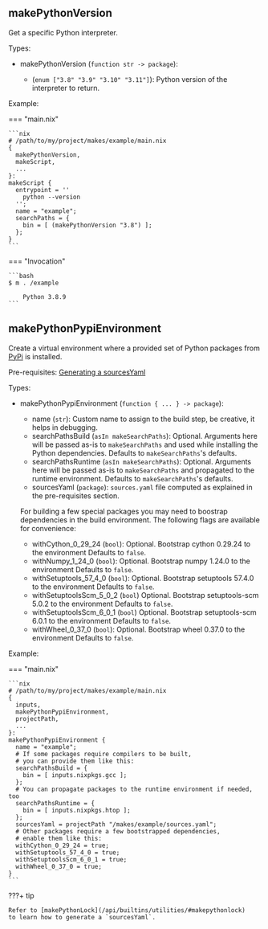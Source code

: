 ## makePythonVersion

Get a specific Python interpreter.

Types:

- makePythonVersion (`function str -> package`):

  - (`enum ["3.8" "3.9" "3.10" "3.11"]`):
    Python version of the interpreter to return.

Example:

=== "main.nix"

    ```nix
    # /path/to/my/project/makes/example/main.nix
    {
      makePythonVersion,
      makeScript,
      ...
    }:
    makeScript {
      entrypoint = ''
        python --version
      '';
      name = "example";
      searchPaths = {
        bin = [ (makePythonVersion "3.8") ];
      };
    }
    ```

=== "Invocation"

    ```bash
    $ m . /example

        Python 3.8.9
    ```

## makePythonPypiEnvironment

Create a virtual environment
where a provided set of Python packages
from [PyPi](https://pypi.org/)
is installed.

Pre-requisites: [Generating a sourcesYaml](#makepythonlock)

Types:

- makePythonPypiEnvironment (`function { ... } -> package`):

  - name (`str`):
    Custom name to assign to the build step, be creative, it helps in debugging.
  - searchPathsBuild (`asIn makeSearchPaths`): Optional.
    Arguments here will be passed as-is to `makeSearchPaths`
    and used while installing the Python dependencies.
    Defaults to `makeSearchPaths`'s defaults.
  - searchPathsRuntime (`asIn makeSearchPaths`): Optional.
    Arguments here will be passed as-is to `makeSearchPaths`
    and propagated to the runtime environment.
    Defaults to `makeSearchPaths`'s defaults.
  - sourcesYaml (`package`):
    `sources.yaml` file
    computed as explained in the pre-requisites section.

  For building a few special packages you may need to boostrap
  dependencies in the build environment.
  The following flags are available for convenience:

  - withCython_0_29_24 (`bool`): Optional.
    Bootstrap cython 0.29.24 to the environment
    Defaults to `false`.
  - withNumpy_1_24_0 (`bool`): Optional.
    Bootstrap numpy 1.24.0 to the environment
    Defaults to `false`.
  - withSetuptools_57_4_0 (`bool`): Optional.
    Bootstrap setuptools 57.4.0 to the environment
    Defaults to `false`.
  - withSetuptoolsScm_5_0_2 (`bool`) Optional.
    Bootstrap setuptools-scm 5.0.2 to the environment
    Defaults to `false`.
  - withSetuptoolsScm_6_0_1 (`bool`) Optional.
    Bootstrap setuptools-scm 6.0.1 to the environment
    Defaults to `false`.
  - withWheel_0_37_0 (`bool`): Optional.
    Bootstrap wheel 0.37.0 to the environment
    Defaults to `false`.

Example:

=== "main.nix"

    ```nix
    # /path/to/my/project/makes/example/main.nix
    {
      inputs,
      makePythonPypiEnvironment,
      projectPath,
      ...
    }:
    makePythonPypiEnvironment {
      name = "example";
      # If some packages require compilers to be built,
      # you can provide them like this:
      searchPathsBuild = {
        bin = [ inputs.nixpkgs.gcc ];
      };
      # You can propagate packages to the runtime environment if needed, too
      searchPathsRuntime = {
        bin = [ inputs.nixpkgs.htop ];
      };
      sourcesYaml = projectPath "/makes/example/sources.yaml";
      # Other packages require a few bootstrapped dependencies,
      # enable them like this:
      withCython_0_29_24 = true;
      withSetuptools_57_4_0 = true;
      withSetuptoolsScm_6_0_1 = true;
      withWheel_0_37_0 = true;
    }
    ```

???+ tip

    Refer to [makePythonLock](/api/builtins/utilities/#makepythonlock)
    to learn how to generate a `sourcesYaml`.
